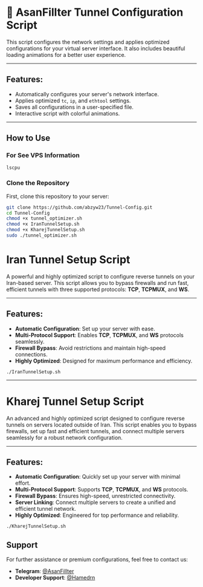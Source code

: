 # 🚀 AsanFillter Tunnel Configuration Script

This script configures the network settings and applies optimized configurations for your virtual server interface. It also includes beautiful loading animations for a better user experience.

---

## Features:
- Automatically configures your server's network interface.
- Applies optimized `tc`, `ip`, and `ethtool` settings.
- Saves all configurations in a user-specified file.
- Interactive script with colorful animations.

---

## How to Use

### For See VPS Information

```
lscpu
```

### Clone the Repository
First, clone this repository to your server:
```bash
git clone https://github.com/abzyw23/Tunnel-Config.git
cd Tunnel-Config
chmod +x tunnel_optimizer.sh
chmod +x IranTunnelSetup.sh
chmod +x KharejTunnelSetup.sh
sudo ./tunnel_optimizer.sh
```
# Iran Tunnel Setup Script

A powerful and highly optimized script to configure reverse tunnels on your Iran-based server. This script allows you to bypass firewalls and run fast, efficient tunnels with three supported protocols: **TCP**, **TCPMUX**, and **WS**.

---

## Features:
- **Automatic Configuration**: Set up your server with ease.
- **Multi-Protocol Support**: Enables **TCP**, **TCPMUX**, and **WS** protocols seamlessly.
- **Firewall Bypass**: Avoid restrictions and maintain high-speed connections.
- **Highly Optimized**: Designed for maximum performance and efficiency.

```
./IranTunnelSetup.sh
```

---
   # Kharej Tunnel Setup Script

An advanced and highly optimized script designed to configure reverse tunnels on servers located outside of Iran. This script enables you to bypass firewalls, set up fast and efficient tunnels, and connect multiple servers seamlessly for a robust network configuration.

---

## Features:
- **Automatic Configuration**: Quickly set up your server with minimal effort.
- **Multi-Protocol Support**: Supports **TCP**, **TCPMUX**, and **WS** protocols.
- **Firewall Bypass**: Ensures high-speed, unrestricted connectivity.
- **Server Linking**: Connect multiple servers to create a unified and efficient tunnel network.
- **Highly Optimized**: Engineered for top performance and reliability.

```
./KharejTunnelSetup.sh
```

   ## Support

For further assistance or premium configurations, feel free to contact us:

- **Telegram**: [@AsanFillter](https://t.me/AsanFillter)  
- **Developer Support**: [@Hamedrn](https://t.me/Hamedrn)

